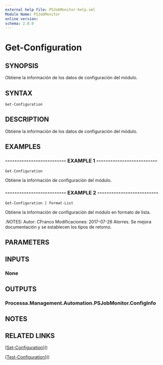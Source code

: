 ```yaml
---
external help file: PSJobMonitor-help.xml
Module Name: PSJobMonitor
online version: 
schema: 2.0.0
---
```


# Get-Configuration

## SYNOPSIS
Obtiene la información de los datos de configuración del módulo.

## SYNTAX

```
Get-Configuration
```

## DESCRIPTION
Obtiene la información de los datos de configuración del módulo.

## EXAMPLES

### -------------------------- EXAMPLE 1 --------------------------
```
Get-Configuration
```

Obtiene la información de configuración del módulo.

### -------------------------- EXAMPLE 2 --------------------------
```
Get-Configuration | Format-List
```

Obtiene la información de configuración del módulo en formato de lista.

.NOTES:
Autor: CFranco
Modificaciones: 2017-07-26 Atorres.
Se mejora documentación y se establecen los tipos de retorno.

## PARAMETERS

## INPUTS

### None

## OUTPUTS

### Processa.Management.Automation.PSJobMonitor.ConfigInfo

## NOTES

## RELATED LINKS

[[Set-Configuration](Set-Configuration.md)]()

[[Test-Configuration](Test-Configuration.md)]()

